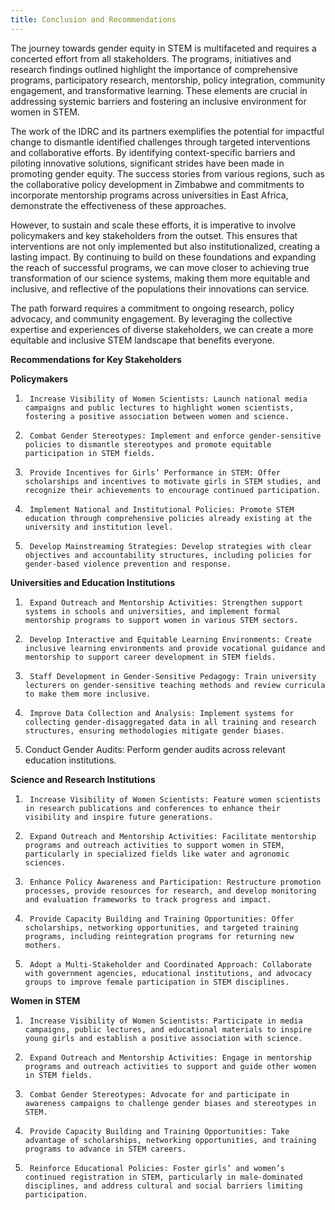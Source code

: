```yaml
---
title: Conclusion and Recommendations
---
```


The journey towards gender equity in STEM is multifaceted and requires a concerted effort from all stakeholders. The programs, initiatives and research findings outlined highlight the importance of comprehensive programs, participatory research, mentorship, policy integration, community engagement, and transformative learning. These elements are crucial in addressing systemic barriers and fostering an inclusive environment for women in STEM.

The work of the IDRC and its partners exemplifies the potential for impactful change to dismantle identified challenges through targeted interventions and collaborative efforts. By identifying context-specific barriers and piloting innovative solutions, significant strides have been made in promoting gender equity. The success stories from various regions, such as the collaborative policy development in Zimbabwe and commitments to incorporate mentorship programs across universities in East Africa, demonstrate the effectiveness of these approaches.

However, to sustain and scale these efforts, it is imperative to involve policymakers and key stakeholders from the outset. This ensures that interventions are not only implemented but also institutionalized, creating a lasting impact. By continuing to build on these foundations and expanding the reach of successful programs, we can move closer to achieving true transformation of our science systems, making them more equitable and inclusive, and reflective of the populations their innovations can service. 

The path forward requires a commitment to ongoing research, policy advocacy, and community engagement. By leveraging the collective expertise and experiences of diverse stakeholders, we can create a more equitable and inclusive STEM landscape that benefits everyone.

**Recommendations for Key Stakeholders**

**Policymakers**
1.      Increase Visibility of Women Scientists: Launch national media campaigns and public lectures to highlight women scientists, fostering a positive association between women and science.
2.      Combat Gender Stereotypes: Implement and enforce gender-sensitive policies to dismantle stereotypes and promote equitable participation in STEM fields.
3.      Provide Incentives for Girls’ Performance in STEM: Offer scholarships and incentives to motivate girls in STEM studies, and recognize their achievements to encourage continued participation.
4.      Implement National and Institutional Policies: Promote STEM education through comprehensive policies already existing at the university and institution level.
5.      Develop Mainstreaming Strategies: Develop strategies with clear objectives and accountability structures, including policies for gender-based violence prevention and response.

**Universities and Education Institutions**
1.      Expand Outreach and Mentorship Activities: Strengthen support systems in schools and universities, and implement formal mentorship programs to support women in various STEM sectors.
2.      Develop Interactive and Equitable Learning Environments: Create inclusive learning environments and provide vocational guidance and mentorship to support career development in STEM fields.
3.      Staff Development in Gender-Sensitive Pedagogy: Train university lecturers on gender-sensitive teaching methods and review curricula to make them more inclusive.
5.      Improve Data Collection and Analysis: Implement systems for collecting gender-disaggregated data in all training and research structures, ensuring methodologies mitigate gender biases.
6.    Conduct Gender Audits: Perform gender audits across relevant education institutions.
 
**Science and Research Institutions**
1.      Increase Visibility of Women Scientists: Feature women scientists in research publications and conferences to enhance their visibility and inspire future generations.
2.      Expand Outreach and Mentorship Activities: Facilitate mentorship programs and outreach activities to support women in STEM, particularly in specialized fields like water and agronomic sciences.
3.      Enhance Policy Awareness and Participation: Restructure promotion processes, provide resources for research, and develop monitoring and evaluation frameworks to track progress and impact.
4.      Provide Capacity Building and Training Opportunities: Offer scholarships, networking opportunities, and targeted training programs, including reintegration programs for returning new mothers.
5.      Adopt a Multi-Stakeholder and Coordinated Approach: Collaborate with government agencies, educational institutions, and advocacy groups to improve female participation in STEM disciplines.

**Women in STEM**
1.      Increase Visibility of Women Scientists: Participate in media campaigns, public lectures, and educational materials to inspire young girls and establish a positive association with science.
2.      Expand Outreach and Mentorship Activities: Engage in mentorship programs and outreach activities to support and guide other women in STEM fields.
3.      Combat Gender Stereotypes: Advocate for and participate in awareness campaigns to challenge gender biases and stereotypes in STEM.
4.      Provide Capacity Building and Training Opportunities: Take advantage of scholarships, networking opportunities, and training programs to advance in STEM careers.
5.      Reinforce Educational Policies: Foster girls’ and women’s continued registration in STEM, particularly in male-dominated disciplines, and address cultural and social barriers limiting participation.
